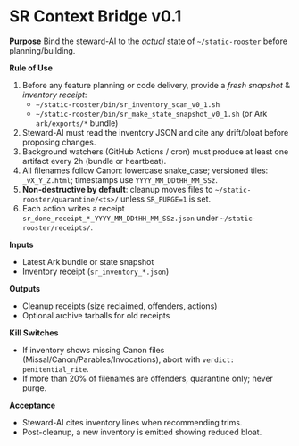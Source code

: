 # SR Context Bridge v0.1

**Purpose**
Bind the steward-AI to the *actual* state of `~/static-rooster` before planning/building.

**Rule of Use**
1. Before any feature planning or code delivery, provide a *fresh snapshot* & *inventory receipt*:
   - `~/static-rooster/bin/sr_inventory_scan_v0_1.sh`
   - `~/static-rooster/bin/sr_make_state_snapshot_v0_1.sh` (or Ark `ark/exports/*` bundle)
2. Steward-AI must read the inventory JSON and cite any drift/bloat before proposing changes.
3. Background watchers (GitHub Actions / cron) must produce at least one artifact every 2h (bundle or heartbeat).
4. All filenames follow Canon: lowercase snake_case; versioned tiles: `_vX_Y_Z.html`; timestamps use `YYYY_MM_DDtHH_MM_SSz`.
5. **Non‑destructive by default**: cleanup moves files to `~/static-rooster/quarantine/<ts>/` unless `SR_PURGE=1` is set.
6. Each action writes a receipt `sr_done_receipt_*_YYYY_MM_DDtHH_MM_SSz.json` under `~/static-rooster/receipts/`.

**Inputs**
- Latest Ark bundle or state snapshot
- Inventory receipt (`sr_inventory_*.json`)

**Outputs**
- Cleanup receipts (size reclaimed, offenders, actions)
- Optional archive tarballs for old receipts

**Kill Switches**
- If inventory shows missing Canon files (Missal/Canon/Parables/Invocations), abort with `verdict: penitential_rite`.
- If more than 20% of filenames are offenders, quarantine only; never purge.

**Acceptance**
- Steward-AI cites inventory lines when recommending trims.
- Post-cleanup, a new inventory is emitted showing reduced bloat.
